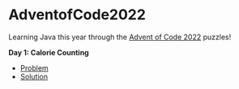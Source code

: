 # AdventofCode2022
Learning Java this year through the [Advent of Code 2022](https://adventofcode.com/2022) puzzles!

**Day 1: Calorie Counting**
- [Problem](https://adventofcode.com/2022/day/1)
- [Solution](https://github.com/MichelleJiam/AdventofCode2022/tree/main/java/aoc/Day01.java)